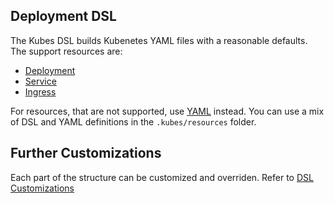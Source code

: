 ## Deployment DSL

The Kubes DSL builds Kubenetes YAML files with a reasonable defaults. The support resources are:

* [Deployment](dsl/deployment.md)
* [Service](dsl/service.md)
* [Ingress](dsl/ingress.md)

For resources, that are not supported, use [YAML](yaml.md) instead. You can use a mix of DSL and YAML definitions in the `.kubes/resources` folder.

## Further Customizations

Each part of the structure can be customized and overriden. Refer to [DSL Customizations](dsl/customizations.md)
